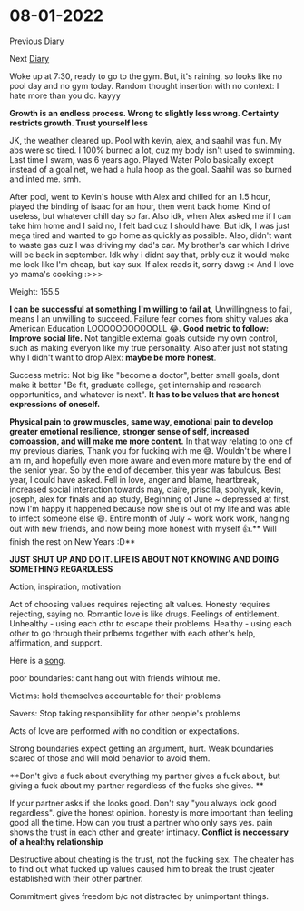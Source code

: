 # 08-01-2022

Previous [Diary](https://aryanmangla23.github.io/07-31-2022/)

Next [Diary](https://aryanmangla23.github.io/08-02-2022/)

Woke up at 7:30, ready to go to the gym. But, it's raining, so looks like no pool day and no gym today. Random thought insertion with no context: I hate more than you do. kayyy

**Growth is an endless process. Wrong to slightly less wrong. Certainty restricts growth. Trust yourself less**

JK, the weather cleared up. Pool with kevin, alex, and saahil was fun. My abs were so tired. I 100% burned a lot, cuz my body isn't used to swimming. Last time I swam, was 6 years ago. Played Water Polo basically except instead of a goal net, we had a hula hoop as the goal. Saahil was so burned and inted me. smh. 

After pool, went to Kevin's house with Alex and chilled for an 1.5 hour, played the binding of isaac for an hour, then went back home. Kind of useless, but whatever chill day so far. Also idk, when Alex asked me if I can take him home and I said no, I felt bad cuz I should have. But idk, I was just mega tired and wanted to go home as quickly as possible. Also, didn't want to waste gas cuz I was driving my dad's car. My brother's car which I drive will be back in september. Idk why i didnt say that, prbly cuz it would make me look like I'm cheap, but kay sux. If alex reads it, sorry dawg :< And I love yo mama's cooking :>>>

Weight: 155.5

**I can be successful at something I'm willing to fail at**, Unwillingness to fail, means I an unwilling to succeed. Failure fear comes from shitty values aka American Education LOOOOOOOOOOOLL 😂. **Good metric to follow: Improve social life.** Not tangible external goals outside my own control, such as making everyon like my true personality. Also after just not stating why I didn't want to drop Alex: **maybe be more honest**. 

Success metric: Not big like "become a doctor", better small goals, dont make it better "Be fit, graduate college, get internship and research opportunities, and whatever is next". **It has to be values that are honest expressions of oneself.** 

**Physical pain to grow muscles, same way, emotional pain to develop greater emotional resilience, stronger sense of self, increased comoassion, and will make me more content.** In that way relating to one of my previous diaries, Thank you for fucking with me 😅. Wouldn't be where I am rn, and hopefully even more aware and even more mature by the end of the senior year. So by the end of december, this year was fabulous. Best year, I could have asked. Fell in love, anger and blame, heartbreak, increased social interaction towards may, claire, priscilla, soohyuk, kevin, joseph, alex for finals and ap study, Beginning of June ~ depressed at first, now I'm happy it happened because now she is out of my life and was able to infect someone else 😄. Entire month of July ~ work work work, hanging out with new friends, and now being more honest with myself 👍.** Will finish the rest on New Years :D**

**JUST SHUT UP AND DO IT. LIFE IS ABOUT NOT KNOWING AND DOING SOMETHING REGARDLESS**

Action, inspiration, motivation

Act of choosing values requires rejecting alt values. Honesty requires rejecting, saying no. Romantic love is like drugs. Feelings of entitlement. Unhealthy - using each othr to escape their problems. Healthy - using each other to go through their prlbems together with each other's help, affirmation, and support. 

Here is a [song](https://open.spotify.com/track/5inDa3sWj8zqJBOdj7Bjqc?si=b1f6e4842c0f4f72).

poor boundaries: cant hang out with friends wihtout me. 

Victims: hold themselves accountable for their problems

Savers: Stop taking responsibility for other people's problems

Acts of love are performed with no condition or expectations.

Strong boundaries expect getting an argument, hurt. Weak boundaries scared of those and will mold behavior to avoid them.

**Don't give a fuck about everything my partner gives a fuck about, but giving a fuck about my partner regardless of the fucks she gives.
**

If your partner asks if she looks good. Don't say "you always look good regardless". give the honest opinion. honesty is more important than feeling good all the time. How can you trust a partner who only says yes. pain shows the trust in each other and greater intimacy. **Conflict is neccessary of a healthy relationship** 

Destructive about cheating is the trust, not the fucking sex. The cheater has to find out what fucked up values caused him to break the trust cjeater established with their other partner. 

Commitment gives freedom b/c not distracted by unimportant things.
